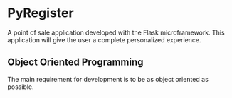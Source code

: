 # PyRegister
A point of sale application developed with the Flask microframework. This application will give the user a complete 
personalized experience. 

## Object Oriented Programming
The main requirement for development is to be as object oriented as possible.
